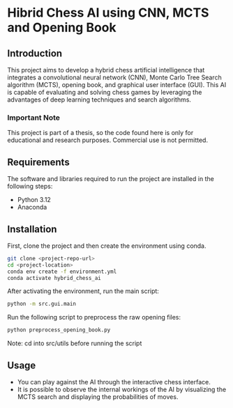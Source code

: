 # Hibrid Chess AI using CNN, MCTS and Opening Book

## Introduction

This project aims to develop a hybrid chess artificial intelligence that integrates a convolutional neural network (CNN), Monte Carlo Tree Search algorithm (MCTS), opening book, and graphical user interface (GUI). This AI is capable of evaluating and solving chess games by leveraging the advantages of deep learning techniques and search algorithms.

### Important Note

This project is part of a thesis, so the code found here is only for educational and research purposes. Commercial use is not permitted.

## Requirements

The software and libraries required to run the project are installed in the following steps:

- Python 3.12
- Anaconda

## Installation

First, clone the project and then create the environment using conda.

```bash
git clone <project-repo-url>
cd <project-location>
conda env create -f environment.yml
conda activate hybrid_chess_ai
```

After activating the environment, run the main script:

```bash
python -m src.gui.main
```

Run the following script to preprocess the raw opening files:

```bash
python preprocess_opening_book.py
```

Note: cd into src/utils before running the script

## Usage

- You can play against the AI through the interactive chess interface.
- It is possible to observe the internal workings of the AI by visualizing the MCTS search and displaying the probabilities of moves.
